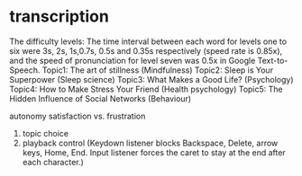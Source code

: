 # transcription
The difficulty levels: The time interval between each word for levels one to six were 3s, 2s, 1s,0.7s, 0.5s and 0.35s respectively (speed rate is 0.85x), and the speed of pronunciation for level seven was 0.5x in Google Text-to-Speech.
Topic1: The art of stillness (Mindfulness)
Topic2: Sleep is Your Superpower (Sleep science)
Topic3: What Makes a Good Life? (Psychology) 
Topic4: How to Make Stress Your Friend (Health psychology)
Topic5: The Hidden Influence of Social Networks (Behaviour)

autonomy satisfaction vs. frustration
1. topic choice
2. playback control (Keydown listener blocks Backspace, Delete, arrow keys, Home, End.
Input listener forces the caret to stay at the end after each character.)
